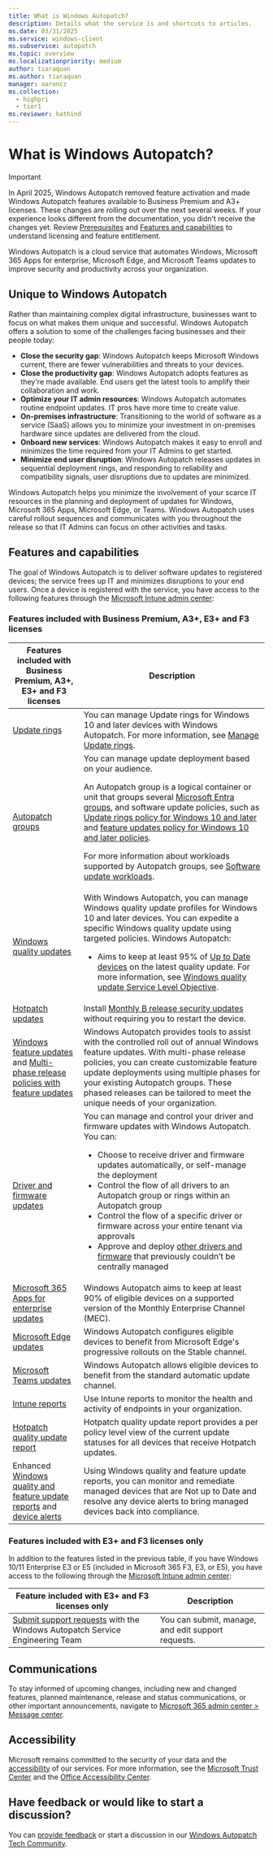 ```yaml
---
title: What is Windows Autopatch?
description: Details what the service is and shortcuts to articles.
ms.date: 03/31/2025
ms.service: windows-client
ms.subservice: autopatch
ms.topic: overview
ms.localizationpriority: medium
author: tiaraquan
ms.author: tiaraquan
manager: aaroncz
ms.collection:
  - highpri
  - tier1
ms.reviewer: hathind
---
```


# What is Windows Autopatch?

> [!IMPORTANT]
> In April 2025, Windows Autopatch removed feature activation and made Windows Autopatch features available to Business Premium and A3+ licenses. These changes are rolling out over the next several weeks. If your experience looks different from the documentation, you didn’t receive the changes yet. Review [Prerequisites](../prepare/windows-autopatch-prerequisites.md) and [Features and capabilities](#features-and-capabilities) to understand licensing and feature entitlement.

Windows Autopatch is a cloud service that automates Windows, Microsoft 365 Apps for enterprise, Microsoft Edge, and Microsoft Teams updates to improve security and productivity across your organization.

## Unique to Windows Autopatch

Rather than maintaining complex digital infrastructure, businesses want to focus on what makes them unique and successful. Windows Autopatch offers a solution to some of the challenges facing businesses and their people today:

- **Close the security gap**: Windows Autopatch keeps Microsoft Windows current, there are fewer vulnerabilities and threats to your devices.
- **Close the productivity gap**: Windows Autopatch adopts features as they're made available. End users get the latest tools to amplify their collaboration and work.
- **Optimize your IT admin resources**: Windows Autopatch automates routine endpoint updates. IT pros have more time to create value.
- **On-premises infrastructure**: Transitioning to the world of software as a service (SaaS) allows you to minimize your investment in on-premises hardware since updates are delivered from the cloud.
- **Onboard new services**: Windows Autopatch makes it easy to enroll and minimizes the time required from your IT Admins to get started.
- **Minimize end user disruption**: Windows Autopatch releases updates in sequential deployment rings, and responding to reliability and compatibility signals, user disruptions due to updates are minimized.

Windows Autopatch helps you minimize the involvement of your scarce IT resources in the planning and deployment of updates for Windows, Microsoft 365 Apps, Microsoft Edge, or Teams. Windows Autopatch uses careful rollout sequences and communicates with you throughout the release so that IT Admins can focus on other activities and tasks.

## Features and capabilities

The goal of Windows Autopatch is to deliver software updates to registered devices; the service frees up IT and minimizes disruptions to your end users. Once a device is registered with the service, you have access to the following features through the [Microsoft Intune admin center](https://go.microsoft.com/fwlink/?linkid=2109431):

### Features included with Business Premium, A3+, E3+ and F3 licenses

| Features included with Business Premium, A3+, E3+ and F3 licenses | Description |
| --- | --- |
| [Update rings](../manage/windows-autopatch-update-rings.md) | You can manage Update rings for Windows 10 and later devices with Windows Autopatch. For more information, see [Manage Update rings](../manage/windows-autopatch-update-rings.md). |
| [Autopatch groups](../deploy/windows-autopatch-groups-overview.md) | You can manage update deployment based on your audience.<p>An Autopatch group is a logical container or unit that groups several [Microsoft Entra groups](/entra/fundamentals/groups-view-azure-portal), and software update policies, such as [Update rings policy for Windows 10 and later](/mem/intune/protect/windows-10-update-rings) and [feature updates policy for Windows 10 and later policies](/mem/intune/protect/windows-10-feature-updates).</p><p>For more information about workloads supported by Autopatch groups, see [Software update workloads](../deploy/windows-autopatch-groups-overview.md#software-update-workloads).</p> |
| [Windows quality updates](../manage/windows-autopatch-windows-quality-update-overview.md) | With Windows Autopatch, you can manage Windows quality update profiles for Windows 10 and later devices. You can expedite a specific Windows quality update using targeted policies. Windows Autopatch:<ul><li>Aims to keep at least 95% of [Up to Date devices](../monitor/windows-autopatch-windows-quality-and-feature-update-reports-overview.md#up-to-date-devices) on the latest quality update. For more information, see [Windows quality update Service Level Objective](../manage/windows-autopatch-windows-quality-update-overview.md#service-level-objective).</li></ul> |
| [Hotpatch updates](../manage/windows-autopatch-hotpatch-updates.md) | Install [Monthly B release security updates](/windows/deployment/update/release-cycle#monthly-security-update-release) without requiring you to restart the device. |
| [Windows feature updates](../manage/windows-autopatch-windows-feature-update-overview.md) and [Multi-phase release policies with feature updates](../manage/windows-autopatch-windows-feature-update-overview.md#multi-phase-feature-update) | Windows Autopatch provides tools to assist with the controlled roll out of annual Windows feature updates. With multi-phase release policies, you can create customizable feature update deployments using multiple phases for your existing Autopatch groups. These phased releases can be tailored to meet the unique needs of your organization.|
| [Driver and firmware updates](../manage/windows-autopatch-manage-driver-and-firmware-updates.md) | You can manage and control your driver and firmware updates with Windows Autopatch. You can:<ul><li>Choose to receive driver and firmware updates automatically, or self-manage the deployment</li><li>Control the flow of all drivers to an Autopatch group or rings within an Autopatch group</li><li>Control the flow of a specific driver or firmware across your entire tenant via approvals</li><li>Approve and deploy [other drivers and firmware](../manage/windows-autopatch-manage-driver-and-firmware-updates.md#other-drivers-and-firmware) that previously couldn’t be centrally managed</li></ul> |
| [Microsoft 365 Apps for enterprise updates](../manage/windows-autopatch-microsoft-365-apps-enterprise.md) | Windows Autopatch aims to keep at least 90% of eligible devices on a supported version of the Monthly Enterprise Channel (MEC). |
| [Microsoft Edge updates](../manage/windows-autopatch-edge.md) | Windows Autopatch configures eligible devices to benefit from Microsoft Edge's progressive rollouts on the Stable channel. |
| [Microsoft Teams updates](../manage/windows-autopatch-teams.md) | Windows Autopatch allows eligible devices to benefit from the standard automatic update channel. |
| [Intune reports](/intune/intune-service/fundamentals/reports) | Use Intune reports to monitor the health and activity of endpoints in your organization.|
| [Hotpatch quality update report](../monitor/windows-autopatch-hotpatch-quality-update-report.md) | Hotpatch quality update report provides a per policy level view of the current update statuses for all devices that receive Hotpatch updates. |
| Enhanced [Windows quality and feature update reports](../monitor/windows-autopatch-windows-quality-and-feature-update-reports-overview.md) and [device alerts](../monitor/windows-autopatch-device-alerts.md) | Using Windows quality and feature update reports, you can monitor and remediate managed devices that are Not up to Date and resolve any device alerts to bring managed devices back into compliance. |

### Features included with E3+ and F3 licenses only

In addition to the features listed in the previous table, if you have Windows 10/11 Enterprise E3 or E5 (included in Microsoft 365 F3, E3, or E5), you have access to the following through the [Microsoft Intune admin center](https://go.microsoft.com/fwlink/?linkid=2109431):

| Feature included with E3+ and F3 licenses only | Description |
| --- | ---- |
| [Submit support requests](../manage/windows-autopatch-support-request.md) with the Windows Autopatch Service Engineering Team | You can submit, manage, and edit support requests. |

## Communications

To stay informed of upcoming changes, including new and changed features, planned maintenance, release and status communications, or other important announcements, navigate to [Microsoft 365 admin center > Message center](https://admin.microsoft.com/adminportal/home#/MessageCenter).

## Accessibility

Microsoft remains committed to the security of your data and the [accessibility](https://www.microsoft.com/trust-center/compliance/accessibility) of our services. For more information, see the [Microsoft Trust Center](https://www.microsoft.com/trust-center) and the [Office Accessibility Center](https://support.office.com/article/ecab0fcf-d143-4fe8-a2ff-6cd596bddc6d).

## Have feedback or would like to start a discussion?

You can [provide feedback](https://go.microsoft.com/fwlink/?linkid=2195593) or start a discussion in our [Windows Autopatch Tech Community](https://aka.ms/Community/WindowsAutopatch).
